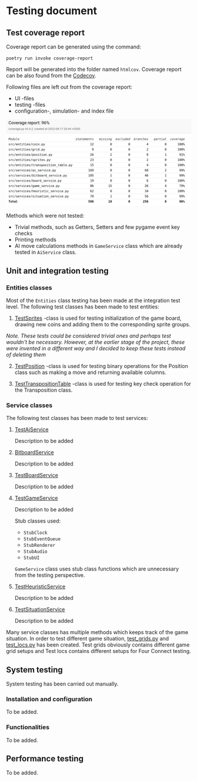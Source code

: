 # Testing document

## Test coverage report

Coverage report can be generated using the command:

```
poetry run invoke coverage-report
```

Report will be generated into the folder named `htmlcov`. Coverage report can be also found from the [Codecov](https://app.codecov.io/gh/TopiasHarjunpaa/C4AI).

Following files are left out from the coverage report:
* UI -files
* testing -files
* configuration-, simulation- and index file

<img src="https://github.com/TopiasHarjunpaa/C4AI/blob/main/documentation/pictures/coverage_report.png" width="1000">

Methods which were not tested: 
* Trivial methods, such as Getters, Setters and few pygame event key checks
* Printing methods
* AI move calculations methods in `GameService` class which are already tested in `AiService` class.

## Unit and integration testing

### Entities classes

Most of the `Entities` class testing has been made at the integration test level. The following test classes has been made to test entities:

1. [TestSprites](https://github.com/TopiasHarjunpaa/C4AI/blob/main/src/tests/entities/sprites_test.py) -class  is used for testing initialization of the game board, drawing new coins and adding them to the corresponding sprite groups.

*Note. These tests could be considered trivial ones and perhaps test wouldn't be necessary. However, at the earlier stage of the project, these were invented in a different way and I decided to keep these tests instead of deleting them*

2. [TestPosition](https://github.com/TopiasHarjunpaa/C4AI/blob/main/src/tests/entities/position_test.py) -class is used for testing binary operations for the Position class such as making a move and returning available columns.

3. [TestTranspositionTable](https://github.com/TopiasHarjunpaa/C4AI/blob/main/src/tests/entities/transposition_table_test.py) -class is used for testing key check operation for the Transposition class.

### Service classes

The following test classes has been made to test services:

1.  [TestAiService](https://github.com/TopiasHarjunpaa/C4AI/blob/main/src/tests/services/ai_service_test.py)

    Description to be added

2.  [BitboardService](https://github.com/TopiasHarjunpaa/C4AI/blob/main/src/tests/services/bitboard_service_test.py)

    Description to be added

3.  [TestBoardService](https://github.com/TopiasHarjunpaa/C4AI/blob/main/src/tests/services/board_service_test.py)

    Description to be added

4.  [TestGameService](https://github.com/TopiasHarjunpaa/C4AI/blob/main/src/tests/services/game_service_test.py)

    Description to be added

    Stub classes used:

    * `StubClock`
    * `StubEventQueue`
    * `StubRenderer`
    * `StubAudio`
    * `StubUI`

    `GameService` class uses stub class functions which are unnecessary from the testing perspective.

5.  [TestHeuristicService](https://github.com/TopiasHarjunpaa/C4AI/blob/main/src/tests/services/heuristic_service_test.py)

    Description to be added

6.  [TestSituationService](https://github.com/TopiasHarjunpaa/C4AI/blob/main/src/tests/services/situation_service_test.py)

    Description to be added

Many service classes has multiple methods which keeps track of the game situation. In order to test different game situation, [test_grids.py](https://github.com/TopiasHarjunpaa/C4AI/blob/main/src/tests/test_grids.py) and [test_locs.py](https://github.com/TopiasHarjunpaa/C4AI/blob/main/src/tests/test_locs.py) has been created. Test grids obviously contains different game grid setups and Test locs contains different setups for Four Connect testing.

## System testing

System testing has been carried out manually.

### Installation and configuration

To be added.

### Functionalities

To be added.

## Performance testing

To be added.